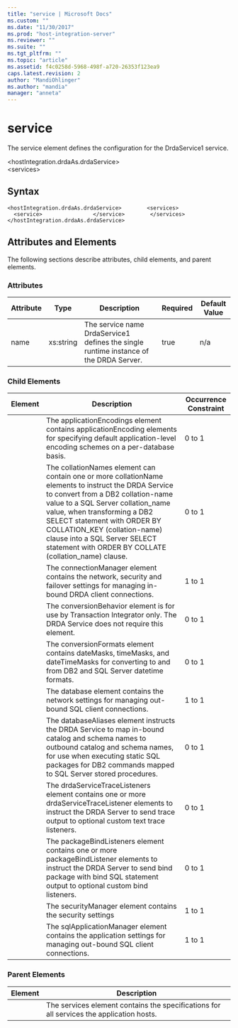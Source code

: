 ```yaml
---
title: "service | Microsoft Docs"
ms.custom: ""
ms.date: "11/30/2017"
ms.prod: "host-integration-server"
ms.reviewer: ""
ms.suite: ""
ms.tgt_pltfrm: ""
ms.topic: "article"
ms.assetid: f4c0258d-5968-498f-a720-26353f123ea9
caps.latest.revision: 2
author: "MandiOhlinger"
ms.author: "mandia"
manager: "anneta"
---
```

# service
The service element defines the configuration for the DrdaService1 service.  
  
 \<hostIntegration.drdaAs.drdaService>  
\<services>  
  
## Syntax  
  
```  
<hostIntegration.drdaAs.drdaService>        <services>                <service>                </service>        </services></hostIntegration.drdaAs.drdaService>  
```  
  
## Attributes and Elements  
 The following sections describe attributes, child elements, and parent elements.  
  
### Attributes  
  
|Attribute|Type|Description|Required|Default Value|  
|---------------|----------|-----------------|--------------|-------------------|  
|name|xs:string|The service name DrdaService1 defines the single runtime instance of the DRDA Server.|true|n/a|  
  
### Child Elements  
  
|Element|Description|Occurrence Constraint|  
|-------------|-----------------|---------------------------|  
||The applicationEncodings element contains applicationEncoding elements for specifying default application-level encoding schemes on a per-database basis.|0 to 1|  
||The collationNames element can contain one or more collationName elements to instruct the DRDA Service to convert from a DB2 collation-name value to a SQL Server collation_name value, when transforming a DB2 SELECT statement with ORDER BY COLLATION_KEY (collation-name) clause into a SQL Server SELECT statement with ORDER BY COLLATE (collation_name) clause.|0 to 1|  
||The connectionManager element contains the network, security and failover settings for managing in-bound DRDA client connections.|1 to 1|  
||The conversionBehavior element is for use by Transaction Integrator only. The DRDA Service does not require this element.|0 to 1|  
||The conversionFormats element contains dateMasks, timeMasks, and dateTimeMasks for converting to and from DB2 and SQL Server datetime formats.|0 to 1|  
||The database element contains the network settings for managing out-bound SQL client connections.|1 to 1|  
||The databaseAliases element instructs the DRDA Service to map in-bound catalog and schema names to outbound catalog and schema names, for use when executing static SQL packages for DB2 commands mapped to SQL Server stored procedures.|0 to 1|  
||The drdaServiceTraceListeners element contains one or more drdaServiceTraceListener elements to instruct the DRDA Server to send trace output to optional custom text trace listeners.|0 to 1|  
||The packageBindListeners element contains one or more packageBindListener elements to instruct the DRDA Server to send bind package with bind SQL statement output to optional custom bind listeners.|0 to 1|  
||The securityManager element contains the security settings|1 to 1|  
||The sqlApplicationManager element contains the application settings for managing out-bound SQL client connections.|1 to 1|  
  
### Parent Elements  
  
|Element|Description|  
|-------------|-----------------|  
||The services element contains the specifications for all services the application hosts.|